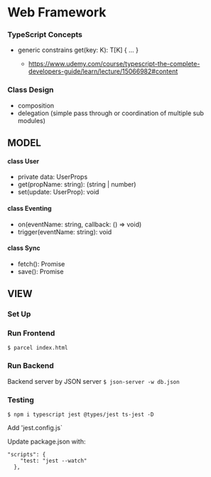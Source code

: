 # Web Framework

### TypeScript Concepts

- generic constrains get<K extends keyof T>(key: K): T[K] { ... }
  - https://www.udemy.com/course/typescript-the-complete-developers-guide/learn/lecture/15066982#content

### Class Design

- composition
- delegation (simple pass through or coordination of multiple sub modules)

## MODEL

#### class User

- private data: UserProps
- get(propName: string): (string | number)
- set(update: UserProp): void

#### class Eventing

- on(eventName: string, callback: () => void)
- trigger(eventName: string): void

#### class Sync

- fetch(): Promise
- save(): Promise

## VIEW

### Set Up

### Run Frontend

`$ parcel index.html`

### Run Backend

Backend server by JSON server
`$ json-server -w db.json`

### Testing

`$ npm i typescript jest @types/jest ts-jest -D`

Add 'jest.config.js`

Update package.json with:

```
"scripts": {
    "test: "jest --watch"
  },
```
